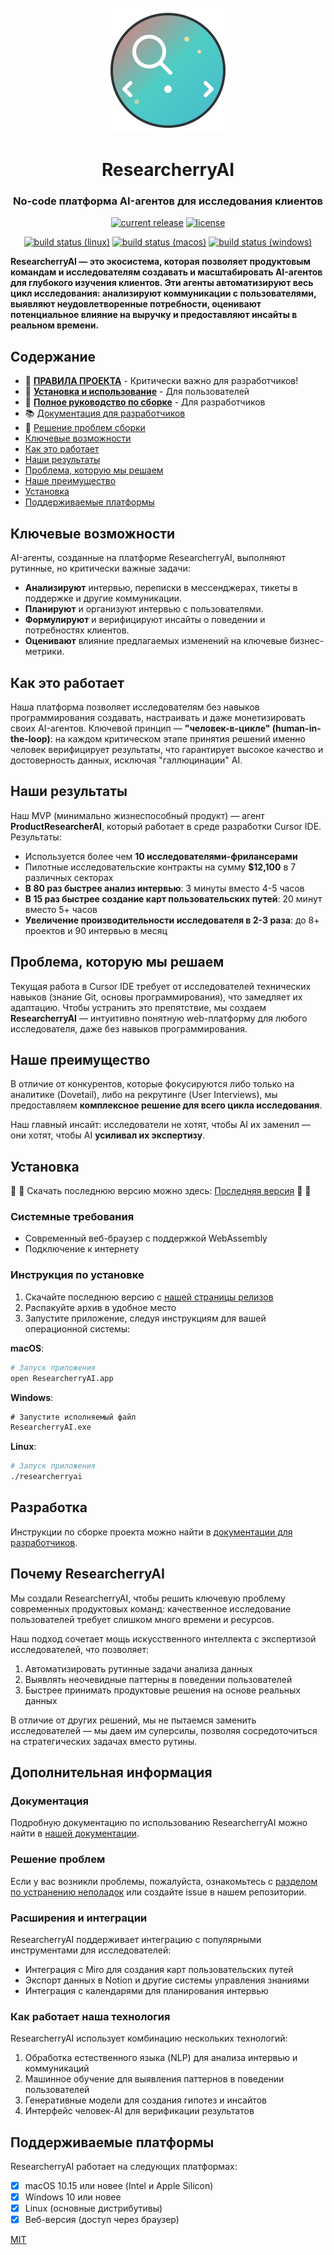 <div id="researcherry-logo" align="center">
    <br />
    <img src="./icons/stable/researcherry_cnl.svg" alt="ResearcherryAI Logo" width="200"/>
    <h1><strong>R</strong>esearcherry<strong>AI</strong></h1>
    <h3>No-code платформа AI-агентов для исследования клиентов</h3>
</div>

<div id="badges" align="center">

[![current release](https://img.shields.io/github/release/KonstantinRogozhkin/researcherry.svg)](https://github.com/KonstantinRogozhkin/researcherry/releases)
[![license](https://img.shields.io/github/license/KonstantinRogozhkin/researcherry.svg)](https://github.com/KonstantinRogozhkin/researcherry/blob/master/LICENSE)

[![build status (linux)](https://img.shields.io/github/actions/workflow/status/KonstantinRogozhkin/researcherry/stable-linux.yml?branch=master&label=build%28linux%29)](https://github.com/KonstantinRogozhkin/researcherry/actions/workflows/stable-linux.yml?query=branch%3Amaster)
[![build status (macos)](https://img.shields.io/github/actions/workflow/status/KonstantinRogozhkin/researcherry/stable-macos.yml?branch=master&label=build%28macOS%29)](https://github.com/KonstantinRogozhkin/researcherry/actions/workflows/stable-macos.yml?query=branch%3Amaster)
[![build status (windows)](https://img.shields.io/github/actions/workflow/status/KonstantinRogozhkin/researcherry/stable-windows.yml?branch=master&label=build%28windows%29)](https://github.com/KonstantinRogozhkin/researcherry/actions/workflows/stable-windows.yml?query=branch%3Amaster)

</div>

**ResearcherryAI — это экосистема, которая позволяет продуктовым командам и исследователям создавать и масштабировать AI-агентов для глубокого изучения клиентов. Эти агенты автоматизируют весь цикл исследования: анализируют коммуникации с пользователями, выявляют неудовлетворенные потребности, оценивают потенциальное влияние на выручку и предоставляют инсайты в реальном времени.**

## Содержание

- 🚨 **[ПРАВИЛА ПРОЕКТА](PROJECT_RULES.md)** - Критически важно для разработчиков!
- 📱 **[Установка и использование](docs/УСТАНОВКА_И_ИСПОЛЬЗОВАНИЕ.md)** - Для пользователей
- 🚀 **[Полное руководство по сборке](docs/РУКОВОДСТВО_ПО_СБОРКЕ.md)** - Для разработчиков
- 📚 [Документация для разработчиков](docs/documentation.md)
- 🔧 [Решение проблем сборки](BUILD_TROUBLESHOOTING.md)
- [Ключевые возможности](#key-features)
- [Как это работает](#how-it-works)
- [Наши результаты](#results)
- [Проблема, которую мы решаем](#problem)
- [Наше преимущество](#advantage)
- [Установка](#download-install)
- [Поддерживаемые платформы](#supported-platforms)

## <a id="key-features"></a>Ключевые возможности

AI-агенты, созданные на платформе ResearcherryAI, выполняют рутинные, но критически важные задачи:

* **Анализируют** интервью, переписки в мессенджерах, тикеты в поддержке и другие коммуникации.
* **Планируют** и организуют интервью с пользователями.
* **Формулируют** и верифицируют инсайты о поведении и потребностях клиентов.
* **Оценивают** влияние предлагаемых изменений на ключевые бизнес-метрики.

## <a id="how-it-works"></a>Как это работает

Наша платформа позволяет исследователям без навыков программирования создавать, настраивать и даже монетизировать своих AI-агентов. Ключевой принцип — **"человек-в-цикле" (human-in-the-loop)**: на каждом критическом этапе принятия решений именно человек верифицирует результаты, что гарантирует высокое качество и достоверность данных, исключая "галлюцинации" AI.

## <a id="results"></a>Наши результаты

Наш MVP (минимально жизнеспособный продукт) — агент **ProductResearcherAI**, который работает в среде разработки Cursor IDE. Результаты:

* Используется более чем **10 исследователями-фрилансерами**
* Пилотные исследовательские контракты на сумму **$12,100** в 7 различных секторах
* **В 80 раз быстрее анализ интервью**: 3 минуты вместо 4-5 часов
* **В 15 раз быстрее создание карт пользовательских путей**: 20 минут вместо 5+ часов
* **Увеличение производительности исследователя в 2-3 раза**: до 8+ проектов и 90 интервью в месяц

## <a id="problem"></a>Проблема, которую мы решаем

Текущая работа в Cursor IDE требует от исследователей технических навыков (знание Git, основы программирования), что замедляет их адаптацию. Чтобы устранить это препятствие, мы создаем **ResearcherryAI** — интуитивно понятную web-платформу для любого исследователя, даже без навыков программирования.

## <a id="advantage"></a>Наше преимущество

В отличие от конкурентов, которые фокусируются либо только на аналитике (Dovetail), либо на рекрутинге (User Interviews), мы предоставляем **комплексное решение для всего цикла исследования**.

Наш главный инсайт: исследователи не хотят, чтобы AI их заменил — они хотят, чтобы AI **усиливал их экспертизу**.

## <a id="download-install"></a>Установка

:tada: :tada:
Скачать последнюю версию можно здесь:
[Последняя версия](https://github.com/KonstantinRogozhkin/researcherry/releases)
:tada: :tada:


### Системные требования

- Современный веб-браузер с поддержкой WebAssembly
- Подключение к интернету

### Инструкция по установке

1. Скачайте последнюю версию с [нашей страницы релизов](https://github.com/KonstantinRogozhkin/researcherry/releases)
2. Распакуйте архив в удобное место
3. Запустите приложение, следуя инструкциям для вашей операционной системы:

**macOS**:
```bash
# Запуск приложения
open ResearcherryAI.app
```

**Windows**:
```cmd
# Запустите исполняемый файл
ResearcherryAI.exe
```

**Linux**:
```bash
# Запуск приложения
./researcherryai
```

## <a id="build"></a>Разработка

Инструкции по сборке проекта можно найти в [документации для разработчиков](https://github.com/KonstantinRogozhkin/researcherry/blob/master/docs/development.md).

## <a id="why"></a>Почему ResearcherryAI

Мы создали ResearcherryAI, чтобы решить ключевую проблему современных продуктовых команд: качественное исследование пользователей требует слишком много времени и ресурсов. 

Наш подход сочетает мощь искусственного интеллекта с экспертизой исследователей, что позволяет:

1. Автоматизировать рутинные задачи анализа данных
2. Выявлять неочевидные паттерны в поведении пользователей
3. Быстрее принимать продуктовые решения на основе реальных данных

В отличие от других решений, мы не пытаемся заменить исследователей — мы даем им суперсилы, позволяя сосредоточиться на стратегических задачах вместо рутины.

## <a id="more-info"></a>Дополнительная информация

### Документация

Подробную документацию по использованию ResearcherryAI можно найти в [нашей документации](https://github.com/KonstantinRogozhkin/researcherry/blob/master/docs/index.md).

### Решение проблем

Если у вас возникли проблемы, пожалуйста, ознакомьтесь с [разделом по устранению неполадок](https://github.com/KonstantinRogozhkin/researcherry/blob/master/docs/troubleshooting.md) или создайте issue в нашем репозитории.

### Расширения и интеграции

ResearcherryAI поддерживает интеграцию с популярными инструментами для исследователей:

- Интеграция с Miro для создания карт пользовательских путей
- Экспорт данных в Notion и другие системы управления знаниями
- Интеграция с календарями для планирования интервью

### Как работает наша технология

ResearcherryAI использует комбинацию нескольких технологий:

1. Обработка естественного языка (NLP) для анализа интервью и коммуникаций
2. Машинное обучение для выявления паттернов в поведении пользователей
3. Генеративные модели для создания гипотез и инсайтов
4. Интерфейс человек-AI для верификации результатов

## <a id="supported-platforms"></a>Поддерживаемые платформы

ResearcherryAI работает на следующих платформах:

- [x] macOS 10.15 или новее (Intel и Apple Silicon)
- [x] Windows 10 или новее
- [x] Linux (основные дистрибутивы)
- [x] Веб-версия (доступ через браузер)

[MIT](https://github.com/KonstantinRogozhkin/researcherry/blob/master/LICENSE)
